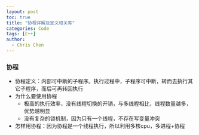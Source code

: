 ```yaml
---
layout: post
toc: true
title: "协程详解及定义相关库"
categories: Code
tags: [C++]
author:
  - Chris Chen
---
```




### 协程

* 协程定义：内部可中断的子程序。执行过程中，子程序可中断，转而去执行其它子程序，而后可再转回执行
* 为什么要使用协程
    * 极高的执行效率，没有线程切换的开销，与多线程相比，线程数量越多，优势越明显
    * 没有复杂的锁机制，因为只有一个线程，不存在写变量冲突
* 怎样用协程：因为协程是一个线程执行，所以利用多核cpu，多进程+协程
  